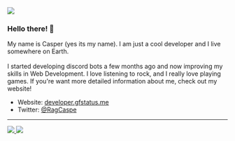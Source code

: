 <img src="https://discord.c99.nl/widget/theme-4/657336447505924127.png">

### Hello there! 👋
My name is Casper (yes its my name). I am just a cool developer and I live somewhere on Earth.
<br><br>
I started developing discord bots a few months ago and now improving my skills in Web Development. I love listening to rock, and I really love playing games. If you're want more detailed information about me, check out my website!

- Website: [developer.gfstatus.me](https://developer.gfstatus.me)
- Twitter: [@RagCaspe](https://twitter.com/RagCaspe)

---

<a href="https://github.com/CASPERg267">
  <img src="https://github-readme-stats.vercel.app/api?username=CASPERg267&count_private=true&hide_border=true&show_icons=true&include_all_commits=true&bg_color=0d1117&title_color=87b4bf&text_color=FFFFFF&icon_color=87b4bf">
<img src="https://github-readme-stats.vercel.app/api/top-langs/?username=CASPERg267&theme=nord&hide_border=true&bg_color=0d1117&border_radius=6&title_color=87b4bf">
</a>
